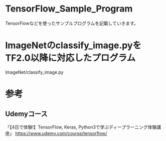 # TensorFlow_Sample_Program
TensorFlowなどを使ったサンプルプログラムを記載していきます。

# ImageNetのclassify_image.pyをTF2.0以降に対応したプログラム  
ImageNet/classify_image.py
  

# 参考
## Udemyコース
「【4日で体験!】TensorFlow, Keras, Python3で学ぶディープラーニング体験講座」
https://www.udemy.com/course/tensorflow/
